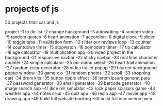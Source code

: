 # projects of js
 50 projects html css and js

project
       -1 to do list
       -2 change background
       -3 autowriting
       -4 random video
       -5 random quotes
       -6 heart animation
       -7 accordion
       -8 digital clock
       -9 slider
       -10 toggle tabs
       -11 validation form
       -12 slider our reviews loop
       -13 counter
       -14 countdown timer 
       -15 stopwatch 
       -16 pomodoro timer
       -17 tip calculator
       -18 age calculator 
       -19 multiplication app
       -20 video project in the background
       -21 responsive navbar
       -22 sticky navbar
       -23 real time character counter
       -24 simple calculator
       -25 our menu select
       -26 heart trail animation
       -27 random color generator
       -28 video trailer popup
       -29 blurred background popup window
       -30 game x o
       -31 random photos
       -32 scroll 
       -33 shopping cart
       -34 drum kits
       -35 button ripple effect
       -36 lorem ipsum generat para
       -37 password generator
       -38 email generator
       -39 barcode generator
       -40 image search app
       -41 dice roll simulator
       -42 rock paper scissors game
       -43 weather app
       -44 notes crud 
       -45 quiz app
       -46 recip app
       -47 movie app
       -48 drawing app
       -49 build full website booking
       -50 build full ecommerce web